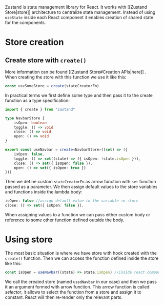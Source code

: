 Zustand is state management library for React. It works with [[Zustand Store|store]] architecture to centralize state management. Instead of using `useState` inside each React component it enables creation of shared state for the components.

# Store creation
## Create store with `create()`
More information can be found [[Zustand Store#Creation APIs|here]] .
When creating the store with this function we use it like this:
```ts
const useSomeStore = create(stateCreatorFn)
```
In practical terms we first define some type and then pass it to the create function as a type specification:
```ts
import { create } from "zustand"

type NavbarStore {
	isOpen: boolean
	toggle: () => void
	close: () => void
	open: () => void
}

export const useNavbar = create<NavbarStore>((set) => ({
	isOpen: false,
	toggle: () => set((state) => ({ isOpen: !state.isOpen })),
	close: () => set({ isOpen: false }),
	open: () => set({ isOpen: true })
}))
```
Then we define custom `stateCreatorFn` as arrow function with `set` function passed as a parameter.
We then assign default values to the store variables and functions inside the lambda body:
```ts
isOpen: false //assign default value to the variable in store
close: () => set({ isOpen: false }),
```
When assigning values to a function we can pass either custom body or reference to some other function defined outside the body.

# Using store
The most basic situation is where we have store with hook created with the `create()` function. Then we can access the function defined inside the store like this:
```ts
const isOpen = useNavbar((state) => state.isOpen) //inside react component
```
We call the created store (named `usedNavbar` in our case) and then we pass it an argument formed with arrow function. This arrow function is called *selector*, it allows to select the function from a store and assign it to constant. React will then re-render only the relevant parts.
